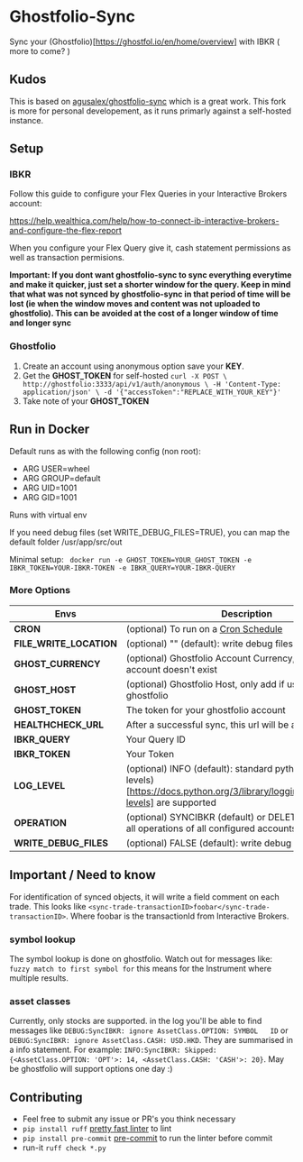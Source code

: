# Ghostfolio-Sync

Sync your (Ghostfolio)[https://ghostfol.io/en/home/overview] with IBKR ( more to come? )

## Kudos 

This is based on [agusalex/ghostfolio-sync](https://github.com/agusalex/ghostfolio-sync) which is a great work.
This fork is more for personal developement, as it runs primarly against a self-hosted instance.

## Setup

### IBKR
Follow this guide to configure your Flex Queries in your Interactive Brokers account:

https://help.wealthica.com/help/how-to-connect-ib-interactive-brokers-and-configure-the-flex-report

When you configure your Flex Query give it, cash statement permissions as well as transaction permisions.

**Important: If you dont want ghostfolio-sync to sync everything everytime and make it quicker, just set a shorter window for the query. Keep in mind that what was not synced by ghostfolio-sync in that period of time will be lost (ie when the window moves and content was not uploaded to ghostfolio). This can be avoided at the cost of a longer window of time and longer sync**

### Ghostfolio
1. Create an account using anonymous option save your **KEY**.
2. Get the **GHOST_TOKEN** for self-hosted `curl -X POST \
   http://ghostfolio:3333/api/v1/auth/anonymous \
   -H 'Content-Type: application/json' \
   -d '{"accessToken":"REPLACE_WITH_YOUR_KEY"}'`
3. Take note of your **GHOST_TOKEN**

## Run in Docker

Default runs as with the following config (non root):
-  ARG USER=wheel
-  ARG GROUP=default
-  ARG UID=1001
-  ARG GID=1001

Runs with virtual env

If you need debug files (set WRITE_DEBUG_FILES=TRUE), you can map the default folder /usr/app/src/out

Minimal setup:
``` docker run -e GHOST_TOKEN=YOUR_GHOST_TOKEN -e IBKR_TOKEN=YOUR-IBKR-TOKEN -e IBKR_QUERY=YOUR-IBKR-QUERY```

### More Options
| Envs | Description                                                                                                                              |
|--|------------------------------------------------------------------------------------------------------------------------------------------|
|**CRON**  | (optional) To run on a [Cron Schedule](https://github.com/aptible/supercronic/tree/master/cronexpr#implementation)                       |
|**FILE_WRITE_LOCATION** | (optional) "" (default): write debug files to this folder                                                                                |
|**GHOST_CURRENCY**  | (optional) Ghostfolio Account Currency, only applied if account doesn't exist                                                            |
|**GHOST_HOST**  | (optional) Ghostfolio Host, only add if using custom ghostfolio                                                                          |
|**GHOST_TOKEN**  | The token for your ghostfolio account                                                                                                    |
|**HEALTHCHECK_URL**  | After a successful sync, this url will be accessed                                                                                       |
|**IBKR_QUERY**  | Your Query ID                                                                                                                            |
|**IBKR_TOKEN**  | Your Token                                                                                                                               |
|**LOG_LEVEL** | (optional) INFO (default): standard python (logging levels)[https://docs.python.org/3/library/logging.html#logging-levels] are supported |
|**OPERATION** | (optional) SYNCIBKR (default) or DELETEALL (will erase all operations of all configured accounts)                                        |
|**WRITE_DEBUG_FILES** | (optional) FALSE (default): write debug files                                                                                            |

## Important / Need to know

For identification of synced objects, it will write a field comment on each trade. This looks like `<sync-trade-transactionID>foobar</sync-trade-transactionID>`.
Where foobar is the transactionId from Interactive Brokers.

### symbol lookup 

The symbol lookup is done on ghostfolio. Watch out for messages like: `fuzzy match to first symbol for` this means for the Instrument where multiple results.

### asset classes

Currently, only stocks are supported.  in the log you'll be able to find messages like `DEBUG:SyncIBKR: ignore AssetClass.OPTION: SYMBOL   ID` or `DEBUG:SyncIBKR: ignore AssetClass.CASH: USD.HKD`.
They are summarised in a info statement. For example: `INFO:SyncIBKR: Skipped: {<AssetClass.OPTION: 'OPT'>: 14, <AssetClass.CASH: 'CASH'>: 20}`. May be ghostfolio will support options one day :)

## Contributing

* Feel free to submit any issue or PR's you think necessary
* `pip install ruff` [pretty fast linter](https://github.com/charliermarsh/ruff) to lint
* `pip install pre-commit` [pre-commit](https://pre-commit.com/) to run the linter before commit 
* run-it `ruff check *.py` 